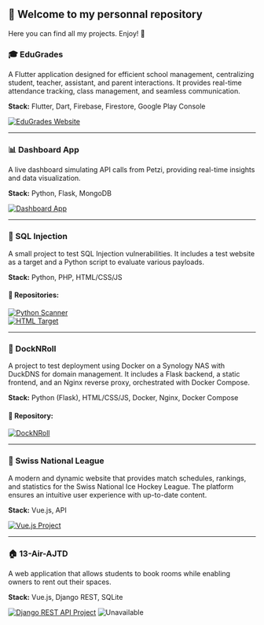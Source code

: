 ## 🎉 Welcome to my personnal repository

Here you can find all my projects. Enjoy! 🚀

### 🎓 EduGrades
A Flutter application designed for efficient school management, centralizing student, teacher, assistant, and parent interactions. It provides real-time attendance tracking, class management, and seamless communication. 

**Stack:** Flutter, Dart, Firebase, Firestore, Google Play Console

[![EduGrades Website](https://img.shields.io/badge/Flutter%20App-02569B?style=for-the-badge&logo=flutter&logoColor=white)](https://heg-web.github.io/F24-EduGrades/)

---

### 📊 Dashboard App
A live dashboard simulating API calls from Petzi, providing real-time insights and data visualization.

**Stack:** Python, Flask, MongoDB

[![Dashboard App](https://img.shields.io/badge/Dashboard%20App-E34F26?style=for-the-badge&logo=html5&logoColor=white)](https://cutiips.github.io/TicketOrTreat/)

---

### 🔐 SQL Injection  
A small project to test SQL Injection vulnerabilities. It includes a test website as a target and a Python script to evaluate various payloads.  

**Stack:** Python, PHP, HTML/CSS/JS  

#### 📌 Repositories:  
[![Python Scanner](https://img.shields.io/badge/GitHub-Python_Scanner-blue?logo=github)](https://github.com/cutiips/vulnerability-scanner-python.git)  
[![HTML Target](https://img.shields.io/badge/GitHub-HTML_Scanner-blue?logo=github)](https://github.com/cutiips/vulnerability-scanner-html.git)  

---

### 🚢 DockNRoll

A project to test deployment using Docker on a Synology NAS with DuckDNS for domain management. It includes a Flask backend, a static frontend, and an Nginx reverse proxy, orchestrated with Docker Compose.

**Stack:** Python (Flask), HTML/CSS/JS, Docker, Nginx, Docker Compose

#### 📌 Repository:  
[![DockNRoll](https://img.shields.io/badge/GitHub-DockNRoll-blue?logo=github)](https://github.com/cutiips/DockNRoll.git)

---

### 🏒 Swiss National League
A modern and dynamic website that provides match schedules, rankings, and statistics for the Swiss National Ice Hockey League. The platform ensures an intuitive user experience with up-to-date content.

**Stack:** Vue.js, API

[![Vue.js Project](https://img.shields.io/badge/Vue.js%20Project-35495E?style=for-the-badge&logo=vue.js&logoColor=4FC08D)](https://cutiips.github.io/NationalLeague/) 


---

### 🏠 13-Air-AJTD
A web application that allows students to book rooms while enabling owners to rent out their spaces. 

**Stack:** Vue.js, Django REST, SQLite

[![Django REST API Project](https://img.shields.io/badge/Django%20REST%20API-092E20?style=for-the-badge&logo=django&logoColor=white)](https://13-air-ajtd.rxq.ch/#/) ![Unavailable](https://img.shields.io/badge/⚠️%20Unavailable%20for%20the%20moment-red?style=for-the-badge)

<!--

## 📊 GitHub Stats
<div align="center" style="display: flex; flex-direction: column; gap: 20px;">

  <div style="padding: 10px; border: 1px solid #333; border-radius: 10px; display: inline-block;">
    <img src="https://github-readme-stats.vercel.app/api/top-langs/?username=cutiips&layout=compact&theme=github_dark&langs_count=8&hide_border=true" alt="Top Languages" width="400px" />
  </div>

</div>

-->
